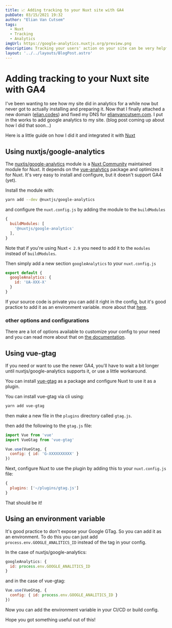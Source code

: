 ```yaml
---
title: 📈 Adding tracking to your Nuxt site with GA4
pubDate: 03/15/2021 19:32
author: "Elian Van Cutsem"
tags:
  - Nuxt
  - Tracking
  - Analytics
imgUrl: https://google-analytics.nuxtjs.org/preview.png
description: Tracking your users' action on your site can be very helpful, but it isn't always as straightforward
layout: '../../layouts/BlogPost.astro'
---
```


# Adding tracking to your Nuxt site with GA4

I've been wanting to see how my site did in analytics for a while now but never got to actually installing and preparing it. Now that I finally attached a new domain ([elian.codes](<https://www.elian.codes/>)) and fixed my DNS for [elianvancutsem.com](<https://elianvancutsem.com>). I put in the works to add google analytics to my site. (blog post coming up about how I did that soon...)

Here is a little guide on how I did it and integrated it with [Nuxt](https://nuxtjs.org)

## Using nuxtjs/google-analytics

The [nuxtjs/google-analytics](<https://google-analytics.nuxtjs.org/>) module is a [Nuxt Community](<https://github.com/nuxt-community>) maintained module for Nuxt. It depends on the [vue-analytics](<https://github.com/MatteoGabriele/vue-analytics>) package and optimizes it for Nuxt. It's very easy to install and configure, but it doesn't support GA4 (yet).

Install the module with:

```bash
yarn add --dev @nuxtjs/google-analytics
```

and configure the `nuxt.config.js` by adding the module to the `buildModules`

```js
{
  buildModules: [
    '@nuxtjs/google-analytics'
  ],
}
```

Note that if you're using Nuxt `< 2.9` you need to add it to the `modules` instead of `buildModules`.

Then simply add a new section `googleAnalytics` to your `nuxt.config.js`

```js
export default {
  googleAnalytics: {
    id: 'UA-XXX-X'
  }
}
```

If your source code is private you can add it right in the config, but it's good practice to add it as an environment variable. more about that [here](<#using-an-environment-variable>).

### other options and configurations

There are a lot of options available to customize your config to your need and you can read more about that on [the documentation](<https://google-analytics.nuxtjs.org/options/>).

## Using vue-gtag

If you need or want to use the newer GA4, you'll have to wait a bit longer until nuxtjs/google-analytics supports it, or use a little workaround.

You can install [vue-gtag](<https://www.npmjs.com/package/vue-gtag>) as a package and configure Nuxt to use it as a plugin.

You can install vue-gtag via cli using:

```bash
yarn add vue-gtag
```

then make a new file in the `plugins` directory called `gtag.js`.

then add the following to the `gtag.js` file:

```js
import Vue from 'vue'
import VueGtag from 'vue-gtag'

Vue.use(VueGtag, {
  config: { id: 'G-XXXXXXXXXX' }
})
```

Next, configure Nuxt to use the plugin by adding this to your `nuxt.config.js` file:

```js
{
  plugins: ['~/plugins/gtag.js']
}
```

That should be it!

## Using an environment variable

It's good practice to don't expose your Google GTag. So you can add it as an environment. To do this you can just add `process.env.GOOGLE_ANALITICS_ID` instead of the tag in your config.

In the case of nuxtjs/google-analytics:

```js
googleAnalytics: {
  id: process.env.GOOGLE_ANALITICS_ID
}
```

and in the case of vue-gtag:

```js
Vue.use(VueGtag, {
  config: { id: process.env.GOOGLE_ANALITICS_ID }
})
```

Now you can add the environment variable in your CI/CD or build config.

Hope you got something useful out of this!
